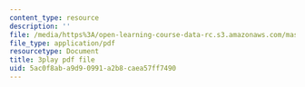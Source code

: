 ```yaml
---
content_type: resource
description: ''
file: /media/https%3A/open-learning-course-data-rc.s3.amazonaws.com/mas-s62-cryptocurrency-engineering-and-design-spring-2018/5ac0f8aba9d90991a2b8caea57ff7490_VT2o4KCEbes.pdf
file_type: application/pdf
resourcetype: Document
title: 3play pdf file
uid: 5ac0f8ab-a9d9-0991-a2b8-caea57ff7490
---
```


